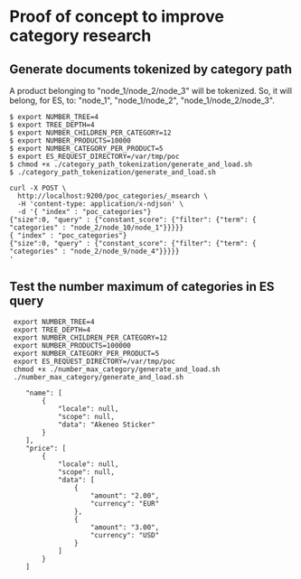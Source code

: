# Proof of concept to improve category research

## Generate documents tokenized by category path

A product belonging to "node_1/node_2/node_3" will be tokenized.
So, it will belong, for ES, to: "node_1", "node_1/node_2", "node_1/node_2/node_3".

```
$ export NUMBER_TREE=4
$ export TREE_DEPTH=4
$ export NUMBER_CHILDREN_PER_CATEGORY=12
$ export NUMBER_PRODUCTS=10000
$ export NUMBER_CATEGORY_PER_PRODUCT=5
$ export ES_REQUEST_DIRECTORY=/var/tmp/poc
$ chmod +x ./category_path_tokenization/generate_and_load.sh
$ ./category_path_tokenization/generate_and_load.sh
```

```
curl -X POST \
  http://localhost:9200/poc_categories/_msearch \
  -H 'content-type: application/x-ndjson' \
  -d '{ "index" : "poc_categories"}
{"size":0, "query" : {"constant_score": {"filter": {"term": { "categories" : "node_2/node_10/node_1"}}}}}
{ "index" : "poc_categories"}
{"size":0, "query" : {"constant_score": {"filter": {"term": { "categories" : "node_2/node_9/node_4"}}}}}
'
```

## Test the number maximum of categories in ES query

```
 export NUMBER_TREE=4
 export TREE_DEPTH=4
 export NUMBER_CHILDREN_PER_CATEGORY=12
 export NUMBER_PRODUCTS=100000
 export NUMBER_CATEGORY_PER_PRODUCT=5
 export ES_REQUEST_DIRECTORY=/var/tmp/poc
 chmod +x ./number_max_category/generate_and_load.sh
 ./number_max_category/generate_and_load.sh
```




        "name": [
            {
                "locale": null,
                "scope": null,
                "data": "Akeneo Sticker"
            }
        ],
        "price": [
            {
                "locale": null,
                "scope": null,
                "data": [
                    {
                        "amount": "2.00",
                        "currency": "EUR"
                    },
                    {
                        "amount": "3.00",
                        "currency": "USD"
                    }
                ]
            }
        ]
